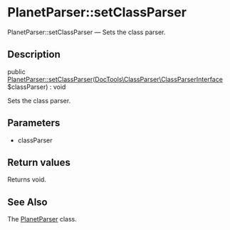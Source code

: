 PlanetParser::setClassParser
================

PlanetParser::setClassParser — Sets the class parser.

Description
---------------


public [PlanetParser::setClassParser](https://github.com/lingtalfi/DocTools/blob/master/doc/api/DocTools/PlanetParser/PlanetParser/setClassParser.md)([DocTools\ClassParser\ClassParserInterface](https://github.com/lingtalfi/DocTools/blob/master/doc/api/DocTools/ClassParser/ClassParserInterface.md) $classParser) : void




Sets the class parser.




Parameters
--------------


- classParser

    


Return values
----------------

Returns void.









See Also
-----------

The [PlanetParser](https://github.com/lingtalfi/DocTools/blob/master/doc/api/DocTools/PlanetParser/PlanetParser.md) class.
